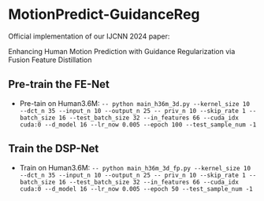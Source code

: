 # MotionPredict-GuidanceReg
Official implementation of our IJCNN 2024 paper:

Enhancing Human Motion Prediction with Guidance Regularization via Fusion Feature Distillation

## Pre-train the FE-Net
- Pre-tain on Human3.6M:
`-- python main_h36m_3d.py --kernel_size 10 --dct_n 35 --input_n 10 --output_n 25 -- priv_n 10 --skip_rate 1 --batch_size 16 --test_batch_size 32 --in_features 66 --cuda_idx cuda:0 --d_model 16 --lr_now 0.005 --epoch 100 --test_sample_num -1`

## Train the DSP-Net
- Train on Human3.6M:
`-- python main_h36m_3d_fp.py --kernel_size 10 --dct_n 35 --input_n 10 --output_n 25 -- priv_n 10 --skip_rate 1 --batch_size 16 --test_batch_size 32 --in_features 66 --cuda_idx cuda:0 --d_model 16 --lr_now 0.005 --epoch 50 --test_sample_num -1`

